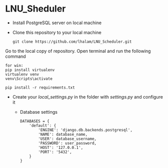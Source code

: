 # LNU_Sheduler


* Install PostgreSQL server on local machine

* Clone this repository to your local machine

  ```
  git clone https://github.com/lhalam/LNU_Scheduler.git
  ```
Go to the local copy of repository. Open terminal and run the following command

  ```
  for win:
  pip install virtualenv
  virtualenv venv 
  venv\Scripts\activate
  ```
 
  ```
  pip install -r requirements.txt
  ```

* Create your *local_settings.py* in the folder with *settings.py* and configure it
  * Database settings

    ```
    DATABASES = {
        'default': {
            'ENGINE': 'django.db.backends.postgresql',
            'NAME': database_name,
            'USER': database_username,
            'PASSWORD': user_password,
            'HOST': '127.0.0.1',
            'PORT': '5432',
        }
    }
    ```